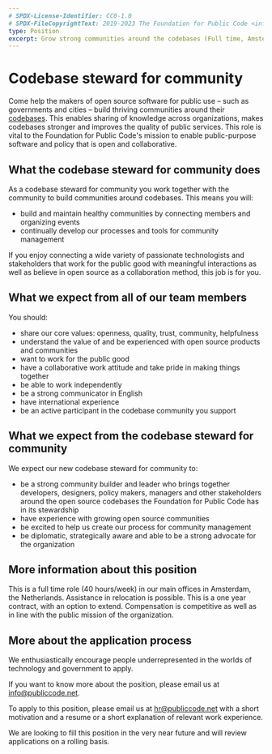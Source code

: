 ```yaml
---
# SPDX-License-Identifier: CC0-1.0
# SPDX-FileCopyrightText: 2019-2023 The Foundation for Public Code <info@publiccode.net>
type: Position
excerpt: Grow strong communities around the codebases (Full time, Amsterdam)
---
```


# Codebase steward for community

Come help the makers of open source software for public use – such as governments and cities – build thriving communities around their [codebases](https://about.publiccode.net/glossary/codebase-definition). This enables sharing of knowledge across organizations, makes codebases stronger and improves the quality of public services. This role is vital to the Foundation for Public Code's mission to enable public-purpose software and policy that is open and collaborative.

## What the codebase steward for community does

As a codebase steward for community you work together with the community to build communities around codebases. This means you will:

- build and maintain healthy communities by connecting members and organizing events
- continually develop our processes and tools for community management

If you enjoy connecting a wide variety of passionate technologists and stakeholders that work for the public good with meaningful interactions as well as believe in open source as a collaboration method, this job is for you.

## What we expect from all of our team members

You should:

- share our core values: openness, quality, trust, community, helpfulness
- understand the value of and be experienced with open source products and communities
- want to work for the public good
- have a collaborative work attitude and take pride in making things together
- be able to work independently
- be a strong communicator in English
- have international experience
- be an active participant in the codebase community you support

## What we expect from the codebase steward for community

We expect our new codebase steward for community to:

- be a strong community builder and leader who brings together developers, designers, policy makers, managers and other stakeholders around the open source codebases the Foundation for Public Code has in its stewardship
- have experience with growing open source communities
- be excited to help us create our process for community management
- be diplomatic, strategically aware and able to be a strong advocate for the organization

## More information about this position

This is a full time role (40 hours/week) in our main offices in Amsterdam, the Netherlands. Assistance in relocation is possible.
This is a one year contract, with an option to extend. Compensation is competitive as well as in line with the public mission of the organization.

## More about the application process

We enthusiastically encourage people underrepresented in the worlds of technology and government to apply.

If you want to know more about the position, please email us at info@publiccode.net.

To apply to this position, please email us at hr@publiccode.net with a short motivation and a resume or a short explanation of relevant work experience.

We are looking to fill this position in the very near future and will review applications on a rolling basis.
